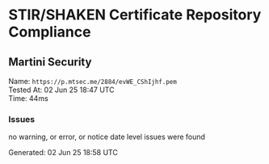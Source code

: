 # STIR/SHAKEN Certificate Repository Compliance

## Martini Security

Name: `https://p.mtsec.me/2884/evWE_CShIjhf.pem`\
Tested At: 02 Jun 25 18:47 UTC\
Time: 44ms

### Issues

no warning, or error, or notice date level issues were found

Generated: 02 Jun 25 18:58 UTC